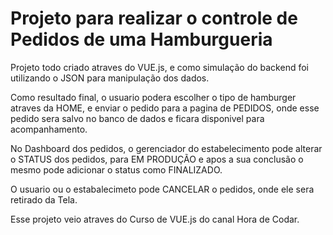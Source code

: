 # Projeto para realizar o controle de Pedidos de uma Hamburgueria

  Projeto todo criado atraves do VUE.js, e como simulação do backend foi utilizando o JSON para manipulação dos dados.
  
  Como resultado final, o usuario podera escolher o tipo de hamburger atraves da HOME, e enviar o pedido para a pagina de PEDIDOS, onde esse pedido sera salvo no banco de dados e ficara disponivel para acompanhamento.
  
  No Dashboard dos pedidos, o gerenciador do estabelecimento pode alterar o STATUS dos pedidos, para EM PRODUÇÃO e apos a sua conclusão o mesmo pode adicionar o status como FINALIZADO.
  
  O usuario ou o estabalecimeto pode CANCELAR o pedidos, onde ele sera retirado da Tela.
  
  Esse projeto veio atraves do Curso de VUE.js do canal Hora de Codar.


